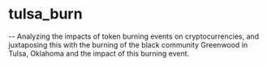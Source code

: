 # tulsa_burn
--
Analyzing the impacts of token burning events on cryptocurrencies, and juxtaposing this with the burning of the black community Greenwood in Tulsa, Oklahoma and the impact of this burning event.